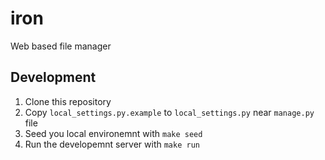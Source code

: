 # iron

Web based file manager


## Development

1. Clone this repository
2. Copy `local_settings.py.example` to `local_settings.py` near `manage.py` file
3. Seed you local environemnt with `make seed`
4. Run the developemnt server with `make run`
